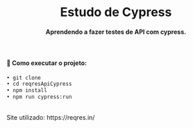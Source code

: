 <h1 align="center">
<br> Estudo de Cypress
</h1>

<h4 align="center">
  Aprendendo a fazer testes de API com cypress.
</h4>
<br>

#### 🔖 Como executar o projeto:
```diff 
• git clone 
• cd reqresApiCypress
• npm install
• npm run cypress:run
````


<br>
Site utilizado: https://reqres.in/

